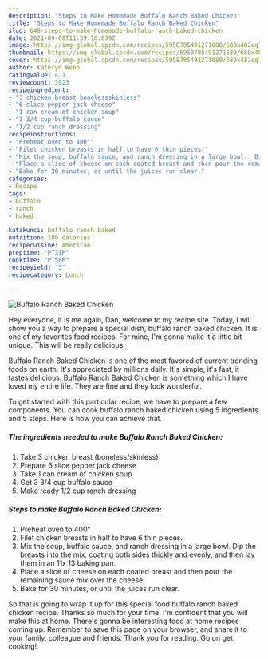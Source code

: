 ```yaml
---
description: "Steps to Make Homemade Buffalo Ranch Baked Chicken"
title: "Steps to Make Homemade Buffalo Ranch Baked Chicken"
slug: 648-steps-to-make-homemade-buffalo-ranch-baked-chicken
date: 2021-09-08T11:39:10.839Z
image: https://img-global.cpcdn.com/recipes/5958785491271680/680x482cq70/buffalo-ranch-baked-chicken-recipe-main-photo.jpg
thumbnail: https://img-global.cpcdn.com/recipes/5958785491271680/680x482cq70/buffalo-ranch-baked-chicken-recipe-main-photo.jpg
cover: https://img-global.cpcdn.com/recipes/5958785491271680/680x482cq70/buffalo-ranch-baked-chicken-recipe-main-photo.jpg
author: Kathryn Webb
ratingvalue: 4.1
reviewcount: 3923
recipeingredient:
- "3 chicken breast bonelessskinless"
- "6 slice pepper jack cheese"
- "1 can cream of chicken soup"
- "3 3/4 cup buffalo sauce"
- "1/2 cup ranch dressing"
recipeinstructions:
- "Preheat oven to 400°"
- "Filet chicken breasts in half to have 6 thin pieces."
- "Mix the soup, buffalo sauce, and ranch dressing in a large bowl.  Dip the breasts into the mix, coating both sides thickly and evenly, and then lay them in an 11x 13 baking pan."
- "Place a slice of cheese on each coated breast and then pour the remaining sauce mix over the cheese."
- "Bake for 30 minutes, or until the juices run clear."
categories:
- Recipe
tags:
- buffalo
- ranch
- baked

katakunci: buffalo ranch baked 
nutrition: 180 calories
recipecuisine: American
preptime: "PT31M"
cooktime: "PT58M"
recipeyield: "3"
recipecategory: Lunch

---
```



![Buffalo Ranch Baked Chicken](https://img-global.cpcdn.com/recipes/5958785491271680/680x482cq70/buffalo-ranch-baked-chicken-recipe-main-photo.jpg)

Hey everyone, it is me again, Dan, welcome to my recipe site. Today, I will show you a way to prepare a special dish, buffalo ranch baked chicken. It is one of my favorites food recipes. For mine, I'm gonna make it a little bit unique. This will be really delicious.

Buffalo Ranch Baked Chicken is one of the most favored of current trending foods on earth. It's appreciated by millions daily. It's simple, it's fast, it tastes delicious. Buffalo Ranch Baked Chicken is something which I have loved my entire life. They are fine and they look wonderful.




To get started with this particular recipe, we have to prepare a few components. You can cook buffalo ranch baked chicken using 5 ingredients and 5 steps. Here is how you can achieve that.

<!--inarticleads1-->

##### The ingredients needed to make Buffalo Ranch Baked Chicken:

1. Take 3 chicken breast (boneless/skinless)
1. Prepare 6 slice pepper jack cheese
1. Take 1 can cream of chicken soup
1. Get 3 3/4 cup buffalo sauce
1. Make ready 1/2 cup ranch dressing




<!--inarticleads2-->

##### Steps to make Buffalo Ranch Baked Chicken:

1. Preheat oven to 400°
1. Filet chicken breasts in half to have 6 thin pieces.
1. Mix the soup, buffalo sauce, and ranch dressing in a large bowl.  Dip the breasts into the mix, coating both sides thickly and evenly, and then lay them in an 11x 13 baking pan.
1. Place a slice of cheese on each coated breast and then pour the remaining sauce mix over the cheese.
1. Bake for 30 minutes, or until the juices run clear.




So that is going to wrap it up for this special food buffalo ranch baked chicken recipe. Thanks so much for your time. I'm confident that you will make this at home. There's gonna be interesting food at home recipes coming up. Remember to save this page on your browser, and share it to your family, colleague and friends. Thank you for reading. Go on get cooking!
